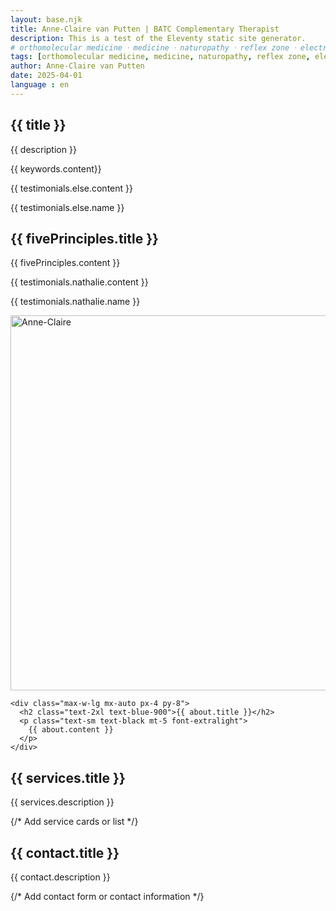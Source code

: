 ```yaml
---
layout: base.njk
title: Anne-Claire van Putten | BATC Complementary Therapist
description: This is a test of the Eleventy static site generator.
# orthomolecular medicine ⸱ medicine ⸱ naturopathy ⸱ reflex zone ⸱ electro acupuncture specialised in strengthening the immune system, improving the digestion system and skin problems
tags: [orthomolecular medicine, medicine, naturopathy, reflex zone, electro acupuncture]
author: Anne-Claire van Putten
date: 2025-04-01
language : en
---
```


<div>
  <section
    id="home"
    class="py-8 relative flex items-center justify-center bg-light-beige"
  >
    <!-- <BulletBall color="bg-white" /> -->
    <div class="text-center">
      <h1 class="uppercase text-2xl mb-2">
        {{ title }}
      </h1>
      <p class="text-md text-gray-600">
        {{ description }}
      </p>
    </div>
  </section>

  <section>
    <div class="py-8 relative flex items-center justify-center bg-white">
      <!-- <BulletBall color="bg-blue-900" /> -->
      <div class="text-center max-w-4xl mx-auto">
        <p class="lowercase text-lg">
          {{ keywords.content}}
        </p>
      </div>
    </div>
  </section>

  <section
    id="introduction"
    class="bg-gray-50 py-12"
    style="
      background-image: url('/public/temp/images/testimonials-else-bg.jpg');
      background-size: cover;
      background-position: bottom;
    "
  >
    <div class="max-w-4xl mx-auto px-4">
      <p class="text-lg text-black">{{ testimonials.else.content }}</p>
      <p class="text-md text-black mt-3 font-extralight uppercase">
        {{ testimonials.else.name }}
      </p>
    </div>
  </section>

  <section id="fivePrinciples" class="bg-light-beige py-16">
    <div class="max-w-4xl mx-auto px-4">
      <h2 class="uppercase text-3xl mb-6 text-blue-900">
        {{ fivePrinciples.title }}
      </h2>
      <p class="text-sm text-black mb-8">
        {{ fivePrinciples.content }}
      </p>
    </div>
  </section>

  <section
    class="bg-beige py-8 relative w-full"
    style="
      background-image: url('/public/temp/images/testimonials-nathalie-bg.jpg');
      background-size: cover;
      background-position: bottom;
    "
  >
    <!-- <BulletBall color="bg-dark-gray" />
    <BulletBall color="bg-white" absolute={false} class="mt-2" /> -->
    <div class="max-w-4xl mx-auto px-4">
      <p class="text-lg text-black">
        {{ testimonials.nathalie.content }}
      </p>
      <p class="text-md text-black mt-3 font-extralight uppercase">
        {{ testimonials.nathalie.name }}
      </p>
    </div>
  </section>

  <section
    id="about"
    class="grid lg:grid-cols-2 items-start justify-center bg-white gap-6"
  >
    <div class="w-full aspect-video object-cover">
      <img src="/temp/images/about-bg.jpg" alt="Anne-Claire"
        width="800"
        height="600"
        class="w-full h-full object-cover"
        />
      <div class="bg-blue-500 overflow-hidden">
        <div class="translate-x-1/2 w-96 h-96 rounded-full ml-auto bg-white/50"></div>
      </div>
    </div>

    <div class="max-w-lg mx-auto px-4 py-8">
      <h2 class="text-2xl text-blue-900">{{ about.title }}</h2>
      <p class="text-sm text-black mt-5 font-extralight">
        {{ about.content }}
      </p>
    </div>
  </section>

  <section
    id="services"
    class="min-h-screen flex items-center justify-center bg-gray-50 py-8"
  >
    <div class="max-w-4xl mx-auto px-4">
      <h2 class="text-2xl font-bold mb-6">{{ services.title }}</h2>
      <p class="text-lg text-black mb-8">{{ services.description }}</p>
      {/* Add service cards or list */}
    </div>
  </section>

  <section
    id="contact"
    class="min-h-screen flex items-center justify-center bg-white"
  >
    <div class="max-w-4xl mx-auto px-4">
      <h2 class="text-3xl font-bold mb-6">{{ contact.title }}</h2>
      <p class="text-lg text-black mb-8">{{ contact.description }}</p>
      {/* Add contact form or contact information */}
    </div>
  </section>

</div>